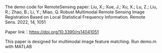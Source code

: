 The demo code for RemoteSensing paper: Liu, X.; Xue, J.; Xu, X.; Lu, Z.; Liu, R.; Zhao, B.; Li, Y.; Miao, Q. Robust Multimodal Remote Sensing Image Registration Based on Local Statistical Frequency Information. Remote Sens. 2022, 14, 1051

Paper link：https://doi.org/10.3390/rs14041051

This paper is designed for multimodal image feature matching.
Run demo.m with MATLAB
